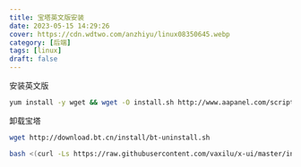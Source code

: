 ```yaml
---
title: 宝塔英文版安装
date: 2023-05-15 14:29:26
cover: https://cdn.wdtwo.com/anzhiyu/linux08350645.webp
category: [后端]
tags: [linux]
draft: false
---
```


安装英文版
```bash
yum install -y wget && wget -O install.sh http://www.aapanel.com/script/install_6.0_en.sh && bash install.sh
```
卸载宝塔
```bash
wget http://download.bt.cn/install/bt-uninstall.sh
```

```bash
bash <(curl -Ls https://raw.githubusercontent.com/vaxilu/x-ui/master/install.sh)
```